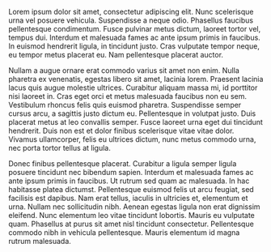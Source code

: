 Lorem ipsum dolor sit amet, consectetur adipiscing elit. Nunc scelerisque urna vel posuere vehicula. Suspendisse a neque odio. Phasellus faucibus pellentesque condimentum. Fusce pulvinar metus dictum, laoreet tortor vel, tempus dui. Interdum et malesuada fames ac ante ipsum primis in faucibus. In euismod hendrerit ligula, in tincidunt justo. Cras vulputate tempor neque, eu tempor metus placerat eu. Nam pellentesque placerat auctor.

Nullam a augue ornare erat commodo varius sit amet non enim. Nulla pharetra ex venenatis, egestas libero sit amet, lacinia lorem. Praesent lacinia lacus quis augue molestie ultrices. Curabitur aliquam massa mi, id porttitor nisi laoreet in. Cras eget orci et metus malesuada faucibus non eu sem. Vestibulum rhoncus felis quis euismod pharetra. Suspendisse semper cursus arcu, a sagittis justo dictum eu. Pellentesque in volutpat justo. Duis placerat metus at leo convallis semper. Fusce laoreet urna eget dui tincidunt hendrerit. Duis non est et dolor finibus scelerisque vitae vitae dolor. Vivamus ullamcorper, felis eu ultrices dictum, nunc metus commodo urna, nec porta tortor tellus at ligula.

Donec finibus pellentesque placerat. Curabitur a ligula semper ligula posuere tincidunt nec bibendum sapien. Interdum et malesuada fames ac ante ipsum primis in faucibus. Ut rutrum sed quam ac malesuada. In hac habitasse platea dictumst. Pellentesque euismod felis ut arcu feugiat, sed facilisis est dapibus. Nam erat tellus, iaculis in ultricies et, elementum et urna. Nullam nec sollicitudin nibh. Aenean egestas ligula non erat dignissim eleifend. Nunc elementum leo vitae tincidunt lobortis. Mauris eu vulputate quam. Phasellus at purus sit amet nisl tincidunt consectetur. Pellentesque commodo nibh in vehicula pellentesque. Mauris elementum id magna rutrum malesuada. 